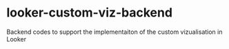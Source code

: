 # looker-custom-viz-backend
Backend codes to support the implementaiton of the custom vizualisation in Looker
